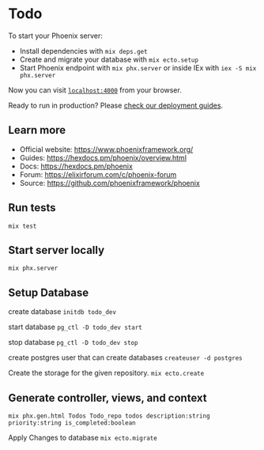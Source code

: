 # Todo

To start your Phoenix server:

  * Install dependencies with `mix deps.get`
  * Create and migrate your database with `mix ecto.setup`
  * Start Phoenix endpoint with `mix phx.server` or inside IEx with `iex -S mix phx.server`

Now you can visit [`localhost:4000`](http://localhost:4000) from your browser.

Ready to run in production? Please [check our deployment guides](https://hexdocs.pm/phoenix/deployment.html).

## Learn more

  * Official website: https://www.phoenixframework.org/
  * Guides: https://hexdocs.pm/phoenix/overview.html
  * Docs: https://hexdocs.pm/phoenix
  * Forum: https://elixirforum.com/c/phoenix-forum
  * Source: https://github.com/phoenixframework/phoenix



## Run tests
`mix test`


## Start server locally
`mix phx.server`


## Setup Database

create database
`initdb todo_dev`

start database
`pg_ctl -D todo_dev start`

stop database
`pg_ctl -D todo_dev stop`

create postgres user that can create databases
`createuser -d postgres`

Create the storage for the given repository.
`mix ecto.create`


## Generate controller, views, and context
`mix phx.gen.html Todos Todo_repo todos description:string priority:string is_completed:boolean`

Apply Changes to database
`mix ecto.migrate`